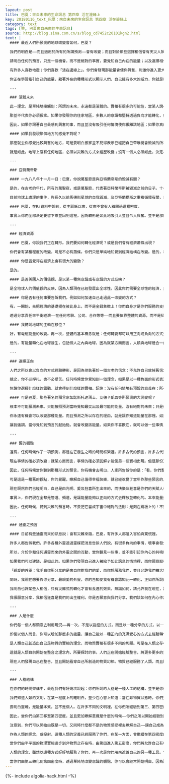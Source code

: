```yaml
---
layout: post
title: 巴夏：來自未來的生命訊息 第四章 活在邊緣上
key: 20180116_text_巴夏：來自未來的生命訊息 第四章 活在邊緣上
category: text
tags: [書, 巴夏來自未來的生命訊息]
source: http://blog.sina.com.cn/s/blog_cd7452c20101kgn2.html
text: |
  #### 最近人們所預測的地球改變會如何，巴夏？

  我們的明白是——而且適用於所有的所謂預測——會有改變；而且對於那些選擇相信會有天災人禍才能發生轉形的人，的確會有獨立的事件為他們發生。然而，沒有任何人必須透過負面的方式才能達成轉形。如果個人現在願意自己先覺醒，並且明白不須要經過烈火的淬煉才能相信自己配得到幸福，那麼他們就不需要把自己送入慘痛的事件裡來提醒自己。

  請明白任何的預言，只是一個機會，而不是絕對的事實，要覺知自己內在的能量；以及選擇相信什麼實相，對自己比較合乎真理。當你明白到自己並不需要去經驗負面事件作為工具，那麼你會發現到，即使你真的處於事件的現場，你也不會受到威脅。如果你的住所附近有足夠的人明白自己不需要去經驗災變，那麼整個地區也不會有災變。

  有許多人喜歡地震；你們喜歡「活在邊緣上」。你們會發現那能量會使你興奮，刺激你進入更大的創造力。因此你們會選擇聚集生活在地震帶。這就是為什麼你們會住在加州。你們在學習指引此一能量，學習去運用它而不是害怕它。你們把自己吸引到代表不同程度能量的地區，透過如此做，給自己創造性的機會，以明白你可以讓那能量經由你流動，而你們可以開始認同，那份力量其實是在自己內在。在地球上曾發生過的任何強烈地震，都比不上人類在創造自己的實相時所用的無限威力。

  你正在學習指引自己的能量，藉著外在的種種形式以顯示人們，自己擁有多大的威力，你就是強大的力量。因此你們可以愈來愈習慣這種想法，不論你們要採取什麼樣的速率才會覺得能舒服地與那麼大的威力生活在一起，並且瞭解那麼大的威力可以成就多少事情。人們正在選擇以一種正向的方式去運用這種威力，而不是以一種負向的方式，選擇讓這些威力去瓦解一些結構，但並不是毀滅，感謝你們全都如此地勇敢。

  ---

  ### 液體未來

  此一理念，是單純地接觸到：所謂的未來，永遠都是液體的。實相有很多的可能性，當某人說——或是你知覺到——「嗯，那會發生的，而且是很大的災難。」那只不過是整個頻道當中的一線而已；一個可能的機率。現在既然你覺知到，那可能的未來之後的能量，如果你不喜歡，就不必停在那個頻道上。

  那並不代表你必須搬家。如果你發現你的住家地區，多數人的意識都堅持透過負向才能轉化，例如毀滅性的大災難，而你知道自己並不需要這種事情，那麼不論你是否有努力嘗試，在你的生命中，你會自動地吸引到一個機會，讓你從那個地區移開，你甚至不用努力，也不用計畫。

  因此，如果你跟著自己最感到興奮的事，而且並沒有吸引任何情境使你搬離該地區；如果你真的發現到自己所住的地區，是你所喜歡生活的最刺激的地方，一般而言，就接受它是一個徽兆，代表你將能夠繼續生活在該地區，沒有任何事能干擾你，以及你所選擇的道路。

  #### 如果我發現那個地方的感覺不對呢？

  那麼就去你感覺比較興奮的地方，可是要明白搬家並不見得表示已經把自己帶離開會毀滅的所在。你只是單純地跟隨自己道路的流動，去到你感覺最興奮的地方，把你自己包圍在會使你感覺自己是一個存在的環境裡。

  就是如此。地球上沒有任何地區，必須以災難的方式來經歷改變；沒有一個人必須如此，決定在於人類是否願意覺醒。

  ---

  ### 亞特蘭帝斯

  #### 一九八八年十一月一日：巴夏，你說萬聖節是與亞特蘭帝斯的毀滅有關？

  是的，在古老的年代，所有的萬聖夜，或是萬聖節，代表著亞特蘭帝斯被毀滅之前的日子。十一月一日是毀滅日，二日是毀滅後的日子。在某些宗教術語中，把那些日子翻譯成「全是聖人夜」，萬靈日及全神日，就是亞特蘭大土地沉沒之時，發生在大約一萬一千或一萬兩千年前。

  目前地球上處理的事件，與長久以前馬德剋星球的自我毀滅，及亞特蘭提斯之重複循環有關，只是馬德克的影響遠為巨大而已。在人類目前的時間架構裡，美國代表著亞特蘭帝斯的重演，因為就全球的政治關連而言，美國人擁有同等的科技及地位。同時在美國有許多亞特蘭帝斯人的轉世，他們已經重建自己，並且面臨是否要再度毀滅世界的決定點上。人類全都選擇生活在此一轉形的年代，以明白自己不必重演亞特蘭帝斯事件，這一次不必再毀滅自己及地球。

  #### 巴夏，在Ra資料中說到，從主耶穌以來，從來不曾有人離開過這種密度。

  事實上你們全部決定要留下來並回到這裡，因為轉形是如此地吸引人並且令人興奮。並不是那麼嚴重，以致於沒有人能升天；而是因為沒人想要去。正如人們聽說的：「你們正在精彩之處。」地球正在經歷如此強大的轉化，不僅是地球上的人們不想離開，因為人們希望在某個層次上參與，物質的或非物質的，不過地球已經吸引了數千的其它文明及意識次元，大家都想觀看所發生的事情。因此，你們全都希望增加團體轉形之業的動力。

  ---

  ### 經濟資源

  #### 巴夏，你說我們正在轉形。我們要如何轉化經濟呢？或是我們會有經濟蕭條出現？

  你們會有某種程度的改變，可是不必有蕭條。你們只是單純地知覺到經濟結構在改變。是的，以你們的術語，舊的是要被打破。然而打破並不意謂著是一種剝削的狀態。可以被替換；可以用一種不同的方式重新成長，可以被轉化。

  #### 你是否覺得在經濟上會有很大的變動？

  是的。

  #### 是否美國人的價值觀，是以某一種無意識或有意識的方式反映？

  是全地球人的價值觀的反映，因為人類現在已經發展出全球性。因此你們需要全球性的經濟，只不過那不是如你們所已知的經濟狀況。

  #### 你是否有任何事要告訴我們，例如如何加速自己走過此一改變的方式？

  有。一開始，先把經濟的基礎擺在彼此身上，而不是金錢象徵上！你們自身才是你們服務的支持。這就是全部。去指導個人之間的互動，去除掉所謂國界的限制，就會促進全球經濟的互動。理念就是很簡單地重新分配所有的資源，同時改變自己的優先順序。其實地球上並沒有任何的匱乏。而且事實上也並沒有人口過剩。只不過某些地區有人口過多，因而顯得有資源不足的樣子。

  透過分享責任來平衡經濟——在任何考驗、公司、合作等等——而且要依靠整體的資源，而不是私藏，或是害怕別人——可以創造一種民主的理念。

  #### 我聽說地球的主軸在移位？

  好，有電磁能量的改變。再一次，整體的基本概念就是：任何轉變都可以用正向或負向的方式去經驗；由個人決定。不論你最強烈接受的震動是什麼，你就會在電磁場的改變裡經驗到你所深信的。凡是非常害怕改變的人，就會吸引自己跑到有毀滅的地方。凡是瞭解能夠運用這些能量來幫助自己開悟，並且以正向的方式來提升並加速成長的人，會毫無懷疑地知道：自己無需通過烈火的考驗，他們會吸引自己到某些地方去，然後經驗到該種能量是一種結構改組，而不是破壞。地球上愈多人明白可以正向地運用此一能量，而不是害怕或相信會以一種負面的形式發生時，那麼整個地球的能量就會更準備好去改變。

  是的，有能量轉化在地球發生，包括個人之內與地球，因為就某方面而言，人類與地球是合一的，同樣的，在各個地方，當人們經驗到你們時代的這個日子，你們會看到陸塊的變動與調整；可是地軸之變動不必像許多人所害怕的嚇人的摧毀。人類已經作了很多事以改變此能量，你們已經有大輻度地正向改變——只要願意明白，不必震撼自己才能夠覺醒。也就是說，如果你願意現在醒來，就不必受苦、掙扎、經歷所有負向的考驗，才能得到現在立刻可以有的明白：你值得快樂，你可以創造自己的實相成為你所喜歡的任何樣子。

  ---

  ### 選擇正向

  人們之所以會以負向的方式經驗轉形，是因為他執著於一個古老的信念：不允許自己放掉舊信念，不肯去信任自己自然的流動；似乎要很強的暴力才能使他不執著。有時候個人甚至必須由物質實相走出，才能允許自己重新開始。可是人不會真的死掉，沒有任何事真的會死。一切都是永恆及無限的。

  總之，你不必掙扎，也不必受苦。任何時候當你覺知到一個理念，如果是以一種負面的形式表達時，不要把它想成鐵定的預測；或者是很難改變的事。只要把它當成一個機會：「看！你可以與此一想法的負面能量共震，而這份害怕，就會吸引你走向它，吸引它走向你。或者你可以與正向能量共震。去經驗這個機會，去探索、興奮，而不是焦慮與害怕，限制與隔閡。」

  無論你選擇什麼樣的震動，就會得到什麼樣的實相。記住：沒有任何情境有預設的意義在；所有的情境在基本上都是中性的——白的，空的，零——正如英文所說的上鏈，是你給予它意義，你賦予什麼意義就會得到什麼效果。輸入正向的意義，就會有正向的結果出來。輸入負向意義，就會有負向結果出來。是如此簡單的物理學、機械學。你有什麼震動就經歷什麼實相；如果你沒有這種震動（思想）就不會經歷那種實相。

  #### 可是巴夏，那些著名的預言家如諾斯托達瑪士，艾德卡凱西等所預測的大災變呢？

  根本不可能預測未來。只能按照預測當時覺知最突出及最可能的能量。沒有絕對的未來；只是個概率。當覺知到一項預測時，作預測的人只是按照當時的能量作預言。只是看哪一種狀況最有動力而最可能被彰顯；如果——很重要的如果——能量不曾改變。

  你永遠有機會可以改變那種能量。而且預測之所以存在的理由，就是讓你知道能量在那裡。如果你不喜歡能量在那裡，就改變它。因此要瞭解預言的作用——它不是僵化，不可改變的結構——當人們瞭解到預言是什麼？就會知道，當初作該預言之時的能量何在，因此當你的意識之中有了預言的存在時，就透過被知道而使預言成為廢話了。

  讓我強調，當你覺知到預言的起始點，就會改變該能量。如果你不喜歡它，就可以做一些事情，因為你的意識正專注在它上面。如果你聽見一個預言，而你不認為自己有能力去改變這能量——如果你創造更多的害怕——那麼你就在強化此一預言的實現。可是如果你願意明白：預言絕對不能決定事情的發生，那麼你可以瞭解；你對於任何一個預言，都可以有很大的彈性。

  ---

  ### 舊的觀點

  還有，任何時候作了一項預測，都是在它發生之時的時間框架裡。許多古代的預言，許多古代對今日整個文化的感知，都是按照古代的信念才會經歷得到。那古老的信念，其一般摘要如下：古人所預測的大改變：是建立在，首先必須將原有的一切事物先破壞掉才能發生改變。因此當那些預言被說出時，他們所根據的瞭解及信念是：為了要經驗大改變，所有事物都必須完全地被摧毀，才能使改變發生。

  現在事情的確必須改變；就某方面而言，事情的確必須瓦解才能使另一個實相出現。但是那份瓦解不必有任何的破壞，可以是創造性的。瓦解可以是單純地允許事情去改變，而不是執著於你所相信應該是的狀態。那麼現狀——接著是文化，結構——全瓦解。它會改變的，會以一種不具毀滅性的方式去達成轉化改變。

  因此，任何時候當你聽到那種形式的預言，你有機會去明白，人家所告訴你的是：「看，你們整個社會都把所有的信念押在這樣子的信念上，它仍然建立在一種想法上，就是除非經過火煉，你們就不值得得到狂喜。」

  可是這是一種舊的觀點，你的覺醒，瞭解自己值得幸福快樂，就已經改變了當年作那些預言的人的原始能量。

  現在既然你們已經明白，自己是由光明、愛及狂喜所生出來的，而快樂及狂喜是你們的天賦人權，現在你們明白不必震盪才能喚醒自己。你們不必經由暴力才被喚醒。正如早先所說的，如果一個地區有足夠的人數，集體瞭解到自己並不必經歷災難，那麼整個地區的能量就會改變，而那災變也完全不必在該地區發生。一切都決定於你們。

  事實上，你們現在全都是管道、頻道，是讓能量能夠以正向的方式去釋放並轉化的。本來能量是要以毀滅性的方式，暴力的方式把人們喚醒——現在你們可以把那能量變成建設性的。任何人當他毫無懷疑地肯定自己會覺悟時，就不必震撼自己醒來，會明白自己的實相中並不需要去經歷毀滅。因此，即使在這世界中，有些人相信自己必須經歷那樣子的毀滅，因而在地球上有某些隔離的地區會有災變。可是那些沒有災難信念的人，就不會再生活在該地區。

  因此，任何時候，聽到災難的預言時，不要把它當成宇宙中絕對的法則：是刻在鋼板上的！不對，把它當成一項機會去檢查人們把能量放在哪裡。如果你不喜歡把能量放在那裡，就利用這個機會去改變，去作一些能使你興奮的事情：去作服務，並表現得好像你知道你配得到狂喜。

  ---

  ### 通靈之預言

  #### 目前有些通靈而來的訊息說：會有災難來臨，巴夏，有許多人都落入害怕與驚慌裡。

  許多人都告訴我們，許多各種外靈透過靈媒把消息告訴人們說，有很多負向的事情，壞事會發生。人們很害怕這些壞事，會以地震、洪水、饑荒等類似的事情而出現。正如我們所說的，這些能量潛力的確存在著，可是只是潛力而已。也許背後有很大的動力；從人類文明中有很高的支持。但是請明白——並不是這些外靈欺騙你們，因為你們並沒有被騙——而是要明白，你們之所以得知這些預言，只是讓各位有個機會決定：他們所說的，對於你目前在地球上所發生的轉化，是否是你所需要去經驗的。

  所以，介於你和任何通靈而來的外靈之間的互動，當你聽見一些事，並不能引起你內心的共鳴時，請明白，你不必譴責他們。因為外靈所與你們分享的，只是地球文明的某一個地區的觀點而已，或只是一種實相的潛在性，而背後的確有很多的能量與動力，是由於許多人製造出的害怕。可是如果你們願意去聽外靈以災難的形式去談改變；如果你們願意去聽成是，一個去瞭解並反映什麼對自己才合乎真理的事情，那麼你們就可以利用此一情境，你們可以與外靈平等，而不必繼續去感覺：他們所給你們的訊息，並不比你們自己內心的訊息更有威力——因為畢竟地球的實相是屬於人類的。

  如果我們可以建議，是如此的。如果你們發現自己進入被給予如此訊息的情境裡，而你願意取得真理，那麼你可以去與外靈談話——也許以信件的形式去說：

  「親愛的外靈：我明白你所分享的是來自你對我們的愛，而你想服務我們，並且允許我們擴大對轉化的覺知——那是反映著我們以往的一切以及可以發展成如何。

  同時，我現在想要與你分享，最親愛的外靈，你的告知使我有機會認知此一轉化，正如你所說的大災難，這不是我，作為此一世界的共同創造者，所喜歡的實相。我選擇把能量放在願意去面對自己的每一個部份，並且使自己生命中的每一個情境都是一種正向的服務，情境之所以出現在我生命中都是有正當理由的，我允許轉化的經驗是一種正向的經驗，而不必是一種災難式的表達，不必有災難，我才能自我瞭解而成長。

  我明白也許某些人相信，只有災難式的轉化才會有長遠的效果。無論如何，請允許我在現在，請求你在提供建議時給予更多的愛與協助。建議一些能幫助我們協助我們的世界，讓儘量多的人瞭解：不是要經過大災難才能夠造成長效性的轉化。

  我很願意分享，我相信狂喜是我們的出生權利。你是否願意與我們分享，我們該如何在內心作加速而充足的改變，好讓我們的世界能夠很順暢，輕易並且充滿愛心的作轉化？⋯⋯多謝！」

  ---

  ### 人是什麼

  你們每一個人都願意去利用現況——再一次，不是以指控的方式，而是以一種分享的方式，以一種有信心的方式——肯站出來去創造差異，去成為你自己所要成為的個體，去表達對自己為真實的事情——你們每一個人都願意去利用這情境，作為反映自己的機會，就會使你們的地球，以幾何級數或等比級數的差異，輕易地達成下一步。

  即使以個人而言，你可以增加那麼多的能量，讓自己能以一種正向的充滿愛心的方式去經驗轉化。因為人就是能量，而每個人都會經驗到這一點。你自己就是你所擁有的經驗。所有的物理實相，所有的情緒氣氛，在你生命中所發生的任何彰顯及經驗——以一種似乎是客觀的形式——所有的物質，每一個微細的小事，全都是你反映回來給自己的不同彰顯。

  是人類自己創造出自己是物質的實相的理念，而物質實相有很多不同的彰顯。可是在人類之存在的特定彰顯中，人類所扮演的，人類獨特的物質實相中，有很多的隔閡與負向，好讓你們可以探討「有限制的意義」及所有的理念，正如我們先前所說過的。因此，人類所創造的實相，唯一的認知，基本上，就是人類的外在物質反映，好讓人們覺得自己活在一個物質的宇宙中，而不知道你就是此一物質宇宙。

  這就是人類目前開始在整合之理念內，所要探討的事。人們正在開始經驗整合，將更多更多的覺知及自己融合在一起，你們正在開始將夢中的想像及物質實相混合起來，以經驗此一轉化的所有理念——失去定位、迷惑、邊緣狀態，你們常常遇見的看來超現實的態度及氣氛——容許各位從物質世界脫離出來，而物質世界是人類已經經曆數千萬年了的世界。

  現在人們發現自己在整合，並且開始看穿自己所創造的物質幻相。物質已經服務了人類，而且服務得很好。但是物質只是個幻相，一個工具，而且只是個被創造的東西而已。

  ---

  ### 人格結構

  在你們的時間架構中，最近我們有好幾次說起：你們所說的人格是一種人工的結構，並不是你們真正的自己。請明白，雖然千萬年來，你們把自己創造成一種人形的存在，要瞭解你們人類的理念、人的本質，並不僅限於人形的存在。請開始允許自己明白，在非物質的狀態裡，你並不是個人類；你是另外一樣東西。你是個本質，是一種能量意識的原始理念——是一個存在，或是你願意，可以稱為靈魂——它能將自身按照其希望投射為任何形式、象徵或理念。

  我們知道人類的文明，在某一程度上的確明白，至少在心智上知道：當在非物質狀態時，你們並不是人類，而人體只是靈魂的物質反映而已。但是請明白，有許多人，由於習慣作為人類，很多時候可能並不明白，在想到沒有肉體的靈魂時，仍然把靈魂想成人形。

  要明白靈魂，是能量本質，並不是個人。在許多不同的文明裡，在你們所經驗到第三、第四密度的實相中，的確有類似的人形，或類人類的外觀。由我們的觀點認為我們自己才是人，對我們而言，你們只是類人類。可是我們的靈魂及你們的靈魂，真的都不是人形，它是一種超越的本質，是超越有限的定義之上的。

  因此，當你們由第三移至第四密度，並且更加瞭解意識是什麼的時候——你們之所以開始經驗到，許多使你們失去定位及迷惑的理念，而且似乎又無法適用於以往所熟悉的架構，那是因為不時地，你們會開始從並非人類的觀點去看事情。基本上那是存在的觀點，是作為意識的你，不只可以為人，也可以是許多其它事物。

  注意到，你們可以開始由既是一切，又同時什麼都不是的物質感受裡去瞭解自己——讓自己成為一個原則、一項理念、一個本質。透過很單純地允許自己從存在的本質的觀點去看，那麼許多在由第三密度轉形進入第四密度時的所發生的事情，就可以呈現嶄新的清晰度——如果你允許自己不再期望從人形的觀點及限制中去看事物而希望合乎道理。

  作為人類的理念，或投射，這種人類的定義已經服務了你們，在某一方面，會繼續在第四密度的經驗裡服務你們，雖然在第四密度中的人類型態會與第三密度不同。你們正在快速地進化，再一次，就線性而言，在中段稍過之後，一直到第四密度循環的終點，你們將完全不是自己所認為的那種人形。

  當你們由半平面的物理實相進步到非物質之存在時，由第四進入第五密度，你們將允許自己有機會，經驗到成為全是的物質能場內之專注意識的能量基質，事實上你們就是「全是」。而以人類的形態來表達自己，不再是必須去經驗的工具。

  人類的理念，雖然以這種方式好好地服務了你們，再一次是你們用來遮蓋自己的另一種工具。它配合了你們所選擇要探索並經驗的目的。可是請明白，你們全部同時存在於許多不同的實相裡，你們還有許多其它的偽裝，你們也同時存在於人體、類人類及非人之內。

  當你們由第三轉化到第四密度時，透過單純地改變意識的觀點，你可以會經常開始明白，因為那適合你，也許會有機會從與人類毫不相關的觀點去看事情。因為那會由許多不同的方式來擴大你的觀點。雖然在第四密度的存在裡，大多部份你們仍然會專注在自己是人形的觀念裡，只要它能適用於你們意識的碎片，仍是通過你們稱為人體的人造的人格結構三棱鏡來作為管道，就仍會具有人形。
---
```


{%- include algolia-hack.html -%}
